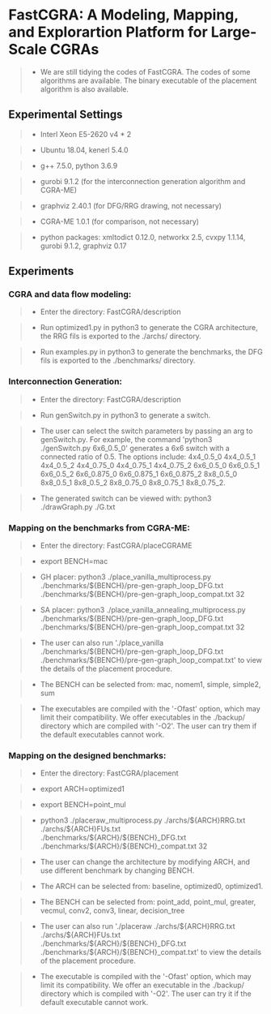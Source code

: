 # FastCGRA: A Modeling, Mapping, and Explorartion Platform for Large-Scale CGRAs

>* We are still tidying the codes of FastCGRA. The codes of some algorithms are available. The binary executable of the placement algorithm is also available. 

## Experimental Settings

>* Interl Xeon E5-2620 v4 * 2

>* Ubuntu 18.04, kenerl 5.4.0

>* g++ 7.5.0, python 3.6.9

>* gurobi 9.1.2 (for the interconnection generation algorithm and CGRA-ME)

>* graphviz 2.40.1 (for DFG/RRG drawing, not necessary)

>* CGRA-ME 1.0.1 (for comparison, not necessary)

>* python packages: xmltodict 0.12.0, networkx 2.5, cvxpy 1.1.14, gurobi 9.1.2, graphviz 0.17

## Experiments

### CGRA and data flow modeling: 

>* Enter the directory: FastCGRA/description

>* Run optimized1.py in python3 to generate the CGRA architecture, the RRG fils is exported to the ./archs/ directory. 

>* Run examples.py in python3 to generate the benchmarks, the DFG fils is exported to the ./benchmarks/ directory.

### Interconnection Generation: 

>* Enter the directory: FastCGRA/description

>* Run genSwitch.py in python3 to generate a switch. 

>* The user can select the switch parameters by passing an arg to genSwitch.py. For example, the command 'python3 ./genSwitch.py 6x6_0.5_0' generates a 6x6 switch  with a connected ratio of 0.5. The options include: 4x4_0.5_0 4x4_0.5_1 4x4_0.5_2 4x4_0.75_0 4x4_0.75_1 4x4_0.75_2 6x6_0.5_0 6x6_0.5_1 6x6_0.5_2 6x6_0.875_0 6x6_0.875_1 6x6_0.875_2 8x8_0.5_0 8x8_0.5_1 8x8_0.5_2 8x8_0.75_0 8x8_0.75_1 8x8_0.75_2. 

>* The generated switch can be viewed with: python3 ./drawGraph.py ./G.txt

### Mapping on the benchmarks from CGRA-ME: 

>* Enter the directory: FastCGRA/placeCGRAME

>* export BENCH=mac

>* GH placer: python3 ./place_vanilla_multiprocess.py ./benchmarks/\$\{BENCH\}/pre-gen-graph_loop_DFG.txt ./benchmarks/\$\{BENCH\}/pre-gen-graph_loop_compat.txt 32

>* SA placer: python3 ./place_vanilla_annealing_multiprocess.py ./benchmarks/\$\{BENCH\}/pre-gen-graph_loop_DFG.txt ./benchmarks/\$\{BENCH\}/pre-gen-graph_loop_compat.txt 32

>* The user can also run './place_vanilla ./benchmarks/\$\{BENCH\}/pre-gen-graph_loop_DFG.txt ./benchmarks/\$\{BENCH\}/pre-gen-graph_loop_compat.txt' to view the details of the placement procedure. 

>* The BENCH can be selected from: mac, nomem1, simple, simple2, sum

>* The executables are compiled with the '-Ofast' option, which may limit their compatibility. We offer executables in the ./backup/ directory which are compiled with '-O2'. The user can try them if the default executables cannot work. 

### Mapping on the designed benchmarks: 

>* Enter the directory: FastCGRA/placement

>* export ARCH=optimized1

>* export BENCH=point_mul

>* python3 ./placeraw_multiprocess.py ./archs/\$\{ARCH\}RRG.txt ./archs/\$\{ARCH}FUs.txt ./benchmarks/\$\{ARCH\}/\$\{BENCH\}_DFG.txt ./benchmarks/\$\{ARCH\}/\$\{BENCH\}_compat.txt 32

>* The user can change the architecture by modifying ARCH, and use different benchmark by changing BENCH. 

>* The ARCH can be selected from: baseline, optimized0, optimized1. 

>* The BENCH can be selected from: point_add, point_mul, greater, vecmul, conv2, conv3, linear, decision_tree

>* The user can also run './placeraw ./archs/\$\{ARCH\}RRG.txt ./archs/\$\{ARCH\}FUs.txt ./benchmarks/\$\{ARCH\}/\$\{BENCH\}_DFG.txt ./benchmarks/\$\{ARCH\}/\$\{BENCH\}_compat.txt' to view the details of the placement procedure. 

>* The executable is compiled with the '-Ofast' option, which may limit its compatibility. We offer an executable in the ./backup/ directory which is compiled with '-O2'. The user can try it if the default executable cannot work. 

